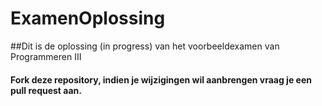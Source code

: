 # ExamenOplossing

##Dit is de oplossing (in progress) van het voorbeeldexamen van Programmeren III

#### Fork deze repository, indien je wijzigingen wil aanbrengen vraag je een pull request aan.

